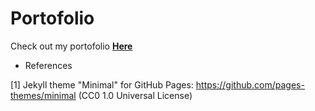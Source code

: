 # Portofolio
Check out my portofolio [**Here**](https://celineww.github.io)

- References

[1] Jekyll theme "Minimal" for GitHub Pages: https://github.com/pages-themes/minimal (CC0 1.0 Universal License)

